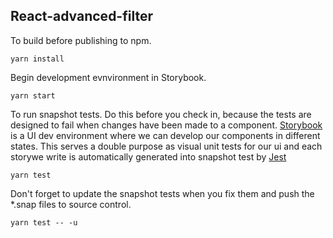 ## React-advanced-filter

To build before publishing to npm.
```
yarn install
```

Begin development evnvironment in Storybook.
```
yarn start
```

To run snapshot tests. Do this before you check in, because the tests are designed to fail when changes have been made to a component. [Storybook](https://storybook.js.org/basics/introduction/) is a UI dev environment where we can develop our components in different states. This serves a double purpose as visual unit tests for our ui and each storywe write is automatically generated into snapshot test by [Jest](https://facebook.github.io/jest/docs/en/getting-started.html#content)
```
yarn test
```

Don't forget to update the snapshot tests when you fix them and push the *.snap files to source control.
```
yarn test -- -u
```
